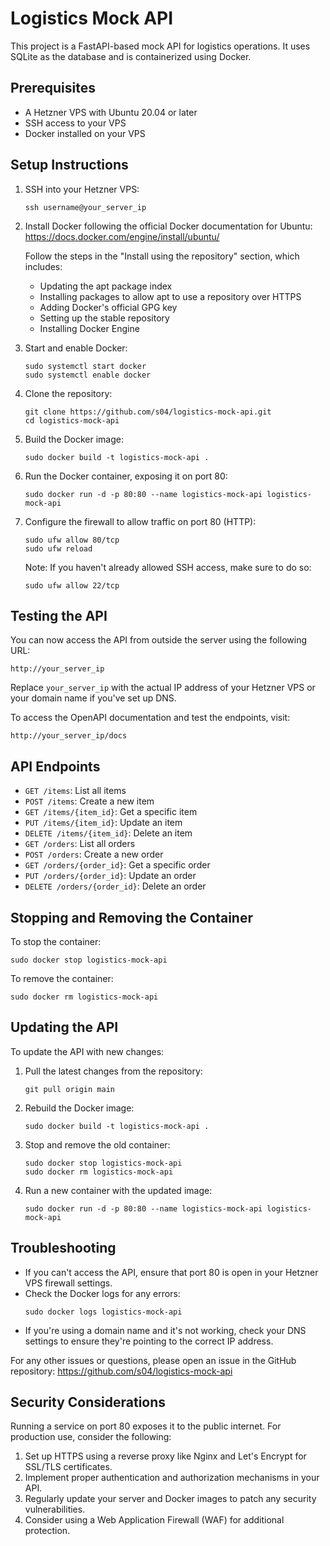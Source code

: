 # Logistics Mock API

This project is a FastAPI-based mock API for logistics operations. It uses SQLite as the database and is containerized using Docker.

## Prerequisites

- A Hetzner VPS with Ubuntu 20.04 or later
- SSH access to your VPS
- Docker installed on your VPS

## Setup Instructions

1. SSH into your Hetzner VPS:
   ```
   ssh username@your_server_ip
   ```

2. Install Docker following the official Docker documentation for Ubuntu:
   https://docs.docker.com/engine/install/ubuntu/

   Follow the steps in the "Install using the repository" section, which includes:
   - Updating the apt package index
   - Installing packages to allow apt to use a repository over HTTPS
   - Adding Docker's official GPG key
   - Setting up the stable repository
   - Installing Docker Engine

3. Start and enable Docker:
   ```
   sudo systemctl start docker
   sudo systemctl enable docker
   ```

4. Clone the repository:
   ```
   git clone https://github.com/s04/logistics-mock-api.git
   cd logistics-mock-api
   ```

5. Build the Docker image:
   ```
   sudo docker build -t logistics-mock-api .
   ```

6. Run the Docker container, exposing it on port 80:
   ```
   sudo docker run -d -p 80:80 --name logistics-mock-api logistics-mock-api
   ```

7. Configure the firewall to allow traffic on port 80 (HTTP):
   ```
   sudo ufw allow 80/tcp
   sudo ufw reload
   ```

   Note: If you haven't already allowed SSH access, make sure to do so:
   ```
   sudo ufw allow 22/tcp
   ```

## Testing the API

You can now access the API from outside the server using the following URL:

```
http://your_server_ip
```

Replace `your_server_ip` with the actual IP address of your Hetzner VPS or your domain name if you've set up DNS.

To access the OpenAPI documentation and test the endpoints, visit:

```
http://your_server_ip/docs
```

## API Endpoints

- `GET /items`: List all items
- `POST /items`: Create a new item
- `GET /items/{item_id}`: Get a specific item
- `PUT /items/{item_id}`: Update an item
- `DELETE /items/{item_id}`: Delete an item
- `GET /orders`: List all orders
- `POST /orders`: Create a new order
- `GET /orders/{order_id}`: Get a specific order
- `PUT /orders/{order_id}`: Update an order
- `DELETE /orders/{order_id}`: Delete an order

## Stopping and Removing the Container

To stop the container:

```
sudo docker stop logistics-mock-api
```

To remove the container:

```
sudo docker rm logistics-mock-api
```

## Updating the API

To update the API with new changes:

1. Pull the latest changes from the repository:
   ```
   git pull origin main
   ```
2. Rebuild the Docker image:
   ```
   sudo docker build -t logistics-mock-api .
   ```
3. Stop and remove the old container:
   ```
   sudo docker stop logistics-mock-api
   sudo docker rm logistics-mock-api
   ```
4. Run a new container with the updated image:
   ```
   sudo docker run -d -p 80:80 --name logistics-mock-api logistics-mock-api
   ```

## Troubleshooting

- If you can't access the API, ensure that port 80 is open in your Hetzner VPS firewall settings.
- Check the Docker logs for any errors:
  ```
  sudo docker logs logistics-mock-api
  ```
- If you're using a domain name and it's not working, check your DNS settings to ensure they're pointing to the correct IP address.

For any other issues or questions, please open an issue in the GitHub repository: https://github.com/s04/logistics-mock-api

## Security Considerations

Running a service on port 80 exposes it to the public internet. For production use, consider the following:

1. Set up HTTPS using a reverse proxy like Nginx and Let's Encrypt for SSL/TLS certificates.
2. Implement proper authentication and authorization mechanisms in your API.
3. Regularly update your server and Docker images to patch any security vulnerabilities.
4. Consider using a Web Application Firewall (WAF) for additional protection.